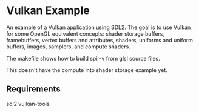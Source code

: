 # Vulkan Example

An example of a Vulkan application using SDL2.  The goal is to use Vulkan for some OpenGL equivalent concepts:
shader storage buffers, framebuffers, vertex buffers and attributes, shaders, uniforms and uniform buffers, images, samplers, and compute shaders.

The makefile shows how to build spir-v from glsl source files.

This doesn't have the compute into shader storage example yet.

## Requirements

sdl2
vulkan-tools
